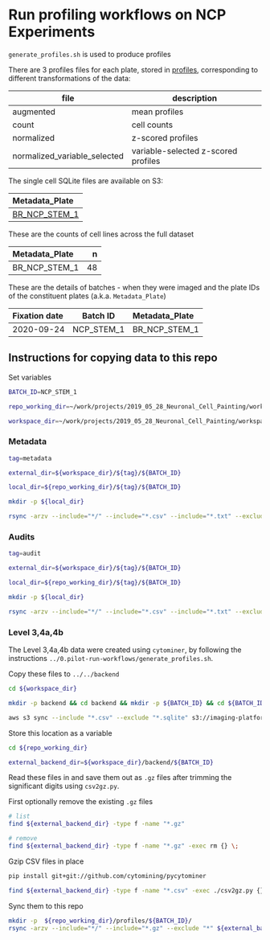 # Run profiling workflows on NCP Experiments

`generate_profiles.sh` is used to produce profiles


There are 3 profiles files for each plate, stored in [profiles](https://github.com/broadinstitute/neuronal-cell-painting/tree/master/1.main-run-workflows/profiles), corresponding to different transformations of the data:

| file | description |
|-------------|---|
|augmented | mean profiles |
|count | cell counts |
|normalized | z-scored profiles |
|normalized_variable_selected | variable-selected z-scored profiles  |

The single cell SQLite files are available on S3:

|Metadata_Plate|
|:-------------|
| [BR_NCP_STEM_1](https://imaging-platform.s3.us-east-1.amazonaws.com/projects/2019_05_28_Neuronal_Cell_Painting/workspace/backend/NCP_STEM_1/BR_NCP_STEM_1/BR_NCP_STEM_1.sqlite) |


These are the counts of cell lines across the full dataset

|Metadata_Plate        |  n|
|:---------------------|--:|
|BR_NCP_STEM_1 | 48|


These are the details of batches - when they were imaged and the plate IDs of the constituent plates (a.k.a. `Metadata_Plate`)

| Fixation date | Batch ID | Metadata_Plate |
|:------------|----------| :-------|
| 2020-09-24 | NCP_STEM_1 | BR_NCP_STEM_1 |


## Instructions for copying data to this repo

Set variables

```sh
BATCH_ID=NCP_STEM_1

repo_working_dir=~/work/projects/2019_05_28_Neuronal_Cell_Painting/workspace/software/neuronal-cell-painting/1.main-run-workflows

workspace_dir=~/work/projects/2019_05_28_Neuronal_Cell_Painting/workspace
```

### Metadata

```sh
tag=metadata

external_dir=${workspace_dir}/${tag}/${BATCH_ID}

local_dir=${repo_working_dir}/${tag}/${BATCH_ID}

mkdir -p ${local_dir}

rsync -arzv --include="*/" --include="*.csv" --include="*.txt" --exclude "*" ${external_dir}/ ${local_dir}/
```

### Audits

```sh
tag=audit

external_dir=${workspace_dir}/${tag}/${BATCH_ID}

local_dir=${repo_working_dir}/${tag}/${BATCH_ID}

mkdir -p ${local_dir}

rsync -arzv --include="*/" --include="*.csv" --include="*.txt" --exclude "*" ${external_dir}/ ${local_dir}/
```

### Level 3,4a,4b

The Level 3,4a,4b data were created using `cytominer`, by following the instructions `../0.pilot-run-workflows/generate_profiles.sh`.

Copy these files to `../../backend`

```sh
cd ${workspace_dir}

mkdir -p backend && cd backend && mkdir -p ${BATCH_ID} && cd ${BATCH_ID}

aws s3 sync --include "*.csv" --exclude "*.sqlite" s3://imaging-platform/projects/2019_05_28_Neuronal_Cell_Painting/workspace/backend/${BATCH_ID} .
```

Store this location as a variable

```sh
cd ${repo_working_dir}

external_backend_dir=${workspace_dir}/backend/${BATCH_ID}
```

Read these files in and save them out as `.gz` files after trimming the significant digits using `csv2gz.py`.

First optionally remove the existing `.gz` files

```sh
# list
find ${external_backend_dir} -type f -name "*.gz"

# remove
find ${external_backend_dir} -type f -name "*.gz" -exec rm {} \;
```

Gzip CSV files in place

```sh
pip install git+git://github.com/cytomining/pycytominer

find ${external_backend_dir} -type f -name "*.csv" -exec ./csv2gz.py {} \;
```

Sync them to this repo

```sh
mkdir -p  ${repo_working_dir}/profiles/${BATCH_ID}/
rsync -arzv --include="*/" --include="*.gz" --exclude "*" ${external_backend_dir}/ ${repo_working_dir}/profiles/${BATCH_ID}/
```

